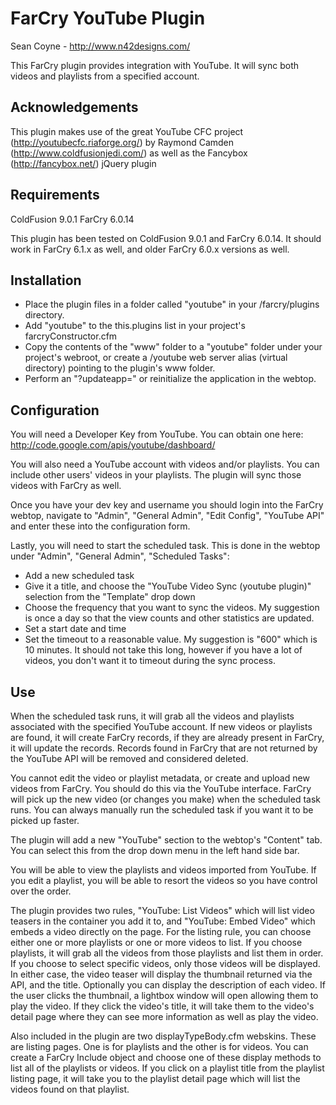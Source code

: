 FarCry YouTube Plugin
=====================

Sean Coyne - http://www.n42designs.com/

This FarCry plugin provides integration with YouTube.  It will sync both videos and playlists from a specified account.

Acknowledgements
----------------

This plugin makes use of the great YouTube CFC project (http://youtubecfc.riaforge.org/) by Raymond Camden (http://www.coldfusionjedi.com/) as well as the Fancybox (http://fancybox.net/) jQuery plugin

Requirements
------------

ColdFusion 9.0.1
FarCry 6.0.14

This plugin has been tested on ColdFusion 9.0.1 and FarCry 6.0.14.  It should work in FarCry 6.1.x as well, and older FarCry 6.0.x versions as well.

Installation
------------

* Place the plugin files in a folder called "youtube" in your /farcry/plugins directory.
* Add "youtube" to the this.plugins list in your project's farcryConstructor.cfm
* Copy the contents of the "www" folder to a "youtube" folder under your project's webroot, or create a /youtube web server alias (virtual directory) pointing to the plugin's www folder.
* Perform an "?updateapp=" or reinitialize the application in the webtop.

Configuration
-------------

You will need a Developer Key from YouTube.  You can obtain one here: http://code.google.com/apis/youtube/dashboard/

You will also need a YouTube account with videos and/or playlists.  You can include other users' videos in your playlists.  The plugin will sync those videos with FarCry as well.

Once you have your dev key and username you should login into the FarCry webtop, navigate to "Admin", "General Admin", "Edit Config", "YouTube API" and enter these into the configuration form.

Lastly, you will need to start the scheduled task.  This is done in the webtop under "Admin", "General Admin", "Scheduled Tasks":

* Add a new scheduled task
* Give it a title, and choose the "YouTube Video Sync (youtube plugin)" selection from the "Template" drop down
* Choose the frequency that you want to sync the videos.  My suggestion is once a day so that the view counts and other statistics are updated.
* Set a start date and time
* Set the timeout to a reasonable value.  My suggestion is "600" which is 10 minutes. It should not take this long, however if you have a lot of videos, you don't want it to timeout during the sync process.

Use
---

When the scheduled task runs, it will grab all the videos and playlists associated with the specified YouTube account.  If new videos or playlists are found, it will create FarCry records, if they are already present in FarCry, it will update the records.  Records found in FarCry that are not returned by the YouTube API will be removed and considered deleted.

You cannot edit the video or playlist metadata, or create and upload new videos from FarCry.  You should do this via the YouTube interface.  FarCry will pick up the new video (or changes you make) when the scheduled task runs.  You can always manually run the scheduled task if you want it to be picked up faster.

The plugin will add a new "YouTube" section to the webtop's "Content" tab.  You can select this from the drop down menu in the left hand side bar.

You will be able to view the playlists and videos imported from YouTube.  If you edit a playlist, you will be able to resort the videos so you have control over the order.

The plugin provides two rules, "YouTube: List Videos" which will list video teasers in the container you add it to, and "YouTube: Embed Video" which embeds a video directly on the page.  For the listing rule, you can choose either one or more playlists or one or more videos to list.  If you choose playlists, it will grab all the videos from those playlists and list them in order.  If you choose to select specific videos, only those videos will be displayed.  In either case, the video teaser will display the thumbnail returned via the API, and the title.  Optionally you can display the description of each video.  If the user clicks the thumbnail, a lightbox window will open allowing them to play the video.  If they click the video's title, it will take them to the video's detail page where they can see more information as well as play the video.

Also included in the plugin are two displayTypeBody.cfm webskins.  These are listing pages.  One is for playlists and the other is for videos.  You can create a FarCry Include object and choose one of these display methods to list all of the playlists or videos.  If you click on a playlist title from the playlist listing page, it will take you to the playlist detail page which will list the videos found on that playlist.
